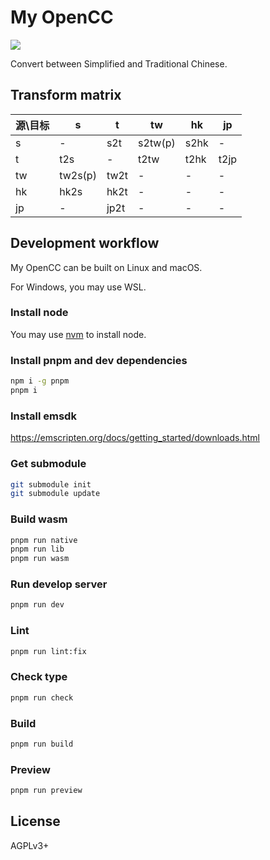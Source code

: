 # My OpenCC
![](https://img.shields.io/github/license/LibreService/my_opencc)

Convert between Simplified and Traditional Chinese.

## Transform matrix
源\目标|s|t|tw|hk|jp
-|-|-|-|-|-
s|-|s2t|s2tw(p)|s2hk|-
t|t2s|-|t2tw|t2hk|t2jp
tw|tw2s(p)|tw2t|-|-|-
hk|hk2s|hk2t|-|-|-
jp|-|jp2t|-|-|-

## Development workflow
My OpenCC can be built on Linux and macOS.

For Windows, you may use WSL.

### Install node
You may use [nvm](https://github.com/nvm-sh/nvm) to install node.
### Install pnpm and dev dependencies
```sh
npm i -g pnpm
pnpm i
```
### Install emsdk
https://emscripten.org/docs/getting_started/downloads.html
### Get submodule
```sh
git submodule init
git submodule update
```
### Build wasm
```sh
pnpm run native
pnpm run lib
pnpm run wasm
```
### Run develop server
```sh
pnpm run dev
```
### Lint
```sh
pnpm run lint:fix
```
### Check type
```sh
pnpm run check
```
### Build
```sh
pnpm run build
```
### Preview
```sh
pnpm run preview
```

## License
AGPLv3+
